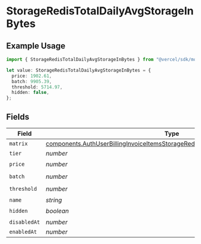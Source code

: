# StorageRedisTotalDailyAvgStorageInBytes

## Example Usage

```typescript
import { StorageRedisTotalDailyAvgStorageInBytes } from "@vercel/sdk/models/components/authuser.js";

let value: StorageRedisTotalDailyAvgStorageInBytes = {
  price: 1902.61,
  batch: 9905.39,
  threshold: 5714.97,
  hidden: false,
};
```

## Fields

| Field                                                                                                                                                                                      | Type                                                                                                                                                                                       | Required                                                                                                                                                                                   | Description                                                                                                                                                                                |
| ------------------------------------------------------------------------------------------------------------------------------------------------------------------------------------------ | ------------------------------------------------------------------------------------------------------------------------------------------------------------------------------------------ | ------------------------------------------------------------------------------------------------------------------------------------------------------------------------------------------ | ------------------------------------------------------------------------------------------------------------------------------------------------------------------------------------------ |
| `matrix`                                                                                                                                                                                   | [components.AuthUserBillingInvoiceItemsStorageRedisTotalDailyAvgStorageInBytesMatrix](../../models/components/authuserbillinginvoiceitemsstorageredistotaldailyavgstorageinbytesmatrix.md) | :heavy_minus_sign:                                                                                                                                                                         | N/A                                                                                                                                                                                        |
| `tier`                                                                                                                                                                                     | *number*                                                                                                                                                                                   | :heavy_minus_sign:                                                                                                                                                                         | N/A                                                                                                                                                                                        |
| `price`                                                                                                                                                                                    | *number*                                                                                                                                                                                   | :heavy_check_mark:                                                                                                                                                                         | N/A                                                                                                                                                                                        |
| `batch`                                                                                                                                                                                    | *number*                                                                                                                                                                                   | :heavy_check_mark:                                                                                                                                                                         | N/A                                                                                                                                                                                        |
| `threshold`                                                                                                                                                                                | *number*                                                                                                                                                                                   | :heavy_check_mark:                                                                                                                                                                         | N/A                                                                                                                                                                                        |
| `name`                                                                                                                                                                                     | *string*                                                                                                                                                                                   | :heavy_minus_sign:                                                                                                                                                                         | N/A                                                                                                                                                                                        |
| `hidden`                                                                                                                                                                                   | *boolean*                                                                                                                                                                                  | :heavy_check_mark:                                                                                                                                                                         | N/A                                                                                                                                                                                        |
| `disabledAt`                                                                                                                                                                               | *number*                                                                                                                                                                                   | :heavy_minus_sign:                                                                                                                                                                         | N/A                                                                                                                                                                                        |
| `enabledAt`                                                                                                                                                                                | *number*                                                                                                                                                                                   | :heavy_minus_sign:                                                                                                                                                                         | N/A                                                                                                                                                                                        |